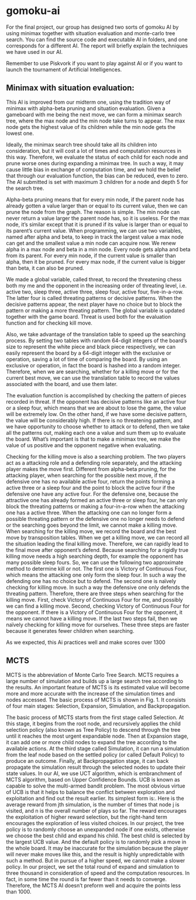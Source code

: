 # gomoku-ai

For the final project, our group has designed two sorts of gomoku AI by using minimax together with situation evaluation and monte-carlo tree search. You can find the source code and executable AI in folders, and one corresponds for a different AI. The report will briefly explain the techniques we have used in our AI.
  
Remember to use Piskvork if you want to play against AI or if you want to launch the tournament of Artificial Intelligences.

## Minimax with situation evaluation:

This AI is improved from our midterm one, using the tradition way of minimax with alpha-beta pruning and situation evaluation. Given a gameboard with me being the next move, we can form a minimax search tree, where the max node and the min node take turns to appear. The max node gets the highest value of its children while the min node gets the lowest one. 

Ideally, the minimax search tree should take all its children into consideration, but it will cost a lot of times and computation resources in this way. Therefore, we evaluate the status of each child for each node and prune worse ones during expanding a minimax tree. In such a way, it may cause little bias in exchange of computation time, and we hold the belief that through our evaluation function, the bias can be reduced, even to zero. The AI submitted is set with maximum 3 children for a node and depth 5 for the search tree.

Alpha-beta pruning means that for every min node, if the parent node has already gotten a value larger than or equal to its current value, then we can prune the node from the graph. The reason is simple. The min node can never return a value larger the parent node has, so it is useless. For the max node, it’s similar except that it is pruned if its value is larger than or equal to its parent’s current value. 
When programming, we can use two variables, named after alpha and beta, to keep in track the largest value a max node can get and the smallest value a min node can acquire now. We renew alpha in a max node and beta in a min node. Every node gets alpha and beta from its parent. For every min node, if the current value is smaller than alpha, then it be pruned. For every max node, if the current value is bigger than beta, it can also be pruned.
	
We made a global variable, called threat, to record the threatening chess both my me and the opponent in the increasing order of threating level, i.e. active two, sleep three, active three, sleep four, active four, five-in-a-row. The latter four is called threating patterns or decisive patterns. When the decisive patterns appear, the next player have no choice but to block the pattern or making a more threating pattern. The global variable is updated together with the game board. Threat is used both for the evaluation function and for checking kill move.

Also, we take advantage of the translation table to speed up the searching process. By setting two tables with random 64-digit integers of the board’s size to represent the white piece and black piece respectively, we can easily represent the board by a 64-digit integer with the exclusive or operation, saving a lot of time of comparing the board. By using an exclusive or operation, in fact the board is hashed into a random integer. Therefore, when we are searching, whether for a killing move or for the current best move, we can use the translation table to record the values associated with the board, and use them later.

The evaluation function is accomplished by checking the pattern of pieces recorded in threat. If the opponent has decisive patterns like an active four or a sleep four, which means that we are about to lose the game, the value will be extremely low. On the other hand, if we have some decisive pattern, the value will be considerably high. If there is no threatening pattern, and we have opportunity to choose whether to attack or to defend, then we take all the patterns out, making each one a value and sum them up to evaluate the board. What’s important is that to make a minimax tree, we make the value of us positive and the opponent negative when evaluating. 

Checking for the killing move is also a searching problem. The two players act as a attacking role and a defending role separately, and the attacking player makes the move first. Different from alpha-beta pruning, for the attacking player, when searching for the possible next move, if the defensive one has no available active four, return the points forming a active three or a sleep four and the point to block the active four if the defensive one have any active four. For the defensive one, because the attractive one has already formed an active three or sleep four, he can only block the threating patterns or making a four-in-a-row when the attacking one has a active three. When the attacking one can no longer form a possible threating pattern or the defensive one no longer needs to defend or the searching goes beyond the limit, we cannot make a killing move.
When searching for the killing move, we record the board and the best move by transposition tables. When we get a killing move, we can record all the situation leading the final killing move. Therefore, we can rapidly lead to the final move after opponent’s defend.
Because searching for a rigidly true killing move needs a high searching depth, for example the opponent has many possible sleep fours. So, we can use the following two approximate method to determine kill or not. The first one is Victory of Continuous Four, which means the attacking one only form the sleep four. In such a way the defending one has no choice but to defend. The second one is naïvely checking for killing move. In such a way the defensive one only defends the threating pattern.
Therefore, there are three steps when searching for the killing move. First, check Victory of Continuous Four for me, and possibly we can find a killing move. Second, checking Victory of Continuous Four for the opponent. If there is a Victory of Continuous Four for the opponent, it means we cannot have a killing move. If the last two steps fail, then we naïvely checking for killing move for ourselves. These three steps are faster because it generates fewer children when searching.

As we expected, this Ai practices well and make scores over 1300

## MCTS

MCTS is the abbreviation of Monte Carlo Tree Search. MCTS requires a large number of simulation and builds up a large search tree according to the results. An important feature of MCTS is its estimated value will become more and more accurate with the increase of the simulation times and nodes accessed. The basic process of MCTS is shown in Fig. 1. It consists of four main stages: Selection, Expansion, Simulation, and Backpropagation.

The basic process of MCTS starts from the first stage called Selection. At this stage, it begins from the root node, and recursively applies the child selection policy (also known as Tree Policy) to descend through the tree until it reaches the most urgent expandable node. Then at Expansion stage, it can add one or more child nodes to expand the tree according to the available actions. At the third stage called Simulation, it can run a simulation from the leaf node based on the settled policy (or called Default Policy) to produce an outcome. Finally, at Backpropagation stage, it can back propagate the simulation result through the selected nodes to update their state values.
In our AI, we use UCT algorithm, which is embranchment of MCTS algorithm, based on Upper Confidence Bounds. UCB is known as capable to solve the multi-armed bandit problem. The most obvious virtue of UCB is that it helps to balance the conflict between exploration and exploitation and find out the result earlier. Its simplest form is:. Here  is the average reward from jth simulation,  is the number of times that node j is visited, and n is the overall number of plays so far. The reward  encourages the exploitation of higher reward selection, but the right-hand term  encourages the exploration of less visited choices.
In our project, the tree policy is to randomly choose an unexpanded node if one exists, otherwise we choose the best child and expand his child. The best child is selected by the largest UCB value. And the default policy is to randomly pick a move in the whole board. It may be inaccurate for the simulation because the player will never make moves like this, and the result is highly unpredictable with such a method. But in pursue of a higher speed, we cannot make a slower policy. 
In our project, we set the total round of expand and simulation to three thousand in consideration of speed and the computation resources. In fact, in some time the round is far fewer than it needs to converge. Therefore, the MCTS AI doesn’t preform well and acquire the points less than 1000.
